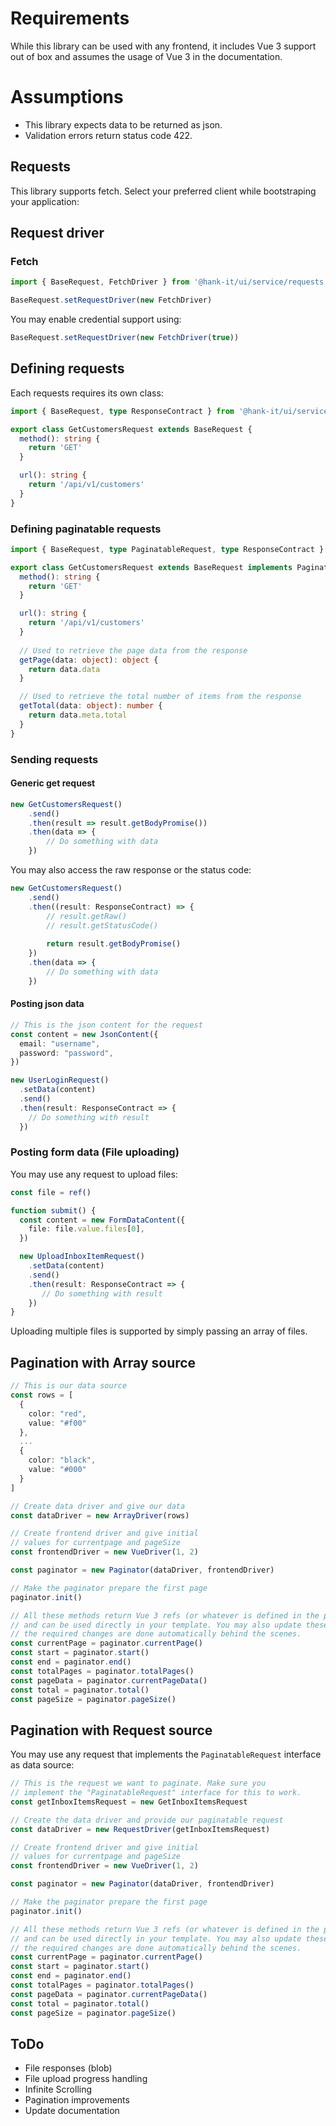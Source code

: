 # Requirements
While this library can be used with any frontend, it includes Vue 3 support out of box and assumes the usage of Vue 3 in the documentation.

# Assumptions
 - This library expects data to be returned as json.
 - Validation errors return status code 422.

## Requests
This library supports fetch. Select your preferred client while bootstraping your application:

## Request driver

### Fetch
``` typescript
import { BaseRequest, FetchDriver } from '@hank-it/ui/service/requests'

BaseRequest.setRequestDriver(new FetchDriver)
```

You may enable credential support using:
``` typescript
BaseRequest.setRequestDriver(new FetchDriver(true))
```

## Defining requests
Each requests requires its own class:

``` typescript
import { BaseRequest, type ResponseContract } from '@hank-it/ui/service/requests'

export class GetCustomersRequest extends BaseRequest {
  method(): string {
    return 'GET'
  }

  url(): string {
    return '/api/v1/customers'
  }
}
```

### Defining paginatable requests
``` typescript
import { BaseRequest, type PaginatableRequest, type ResponseContract } from '@hank-it/ui/service/requests'

export class GetCustomersRequest extends BaseRequest implements PaginatableRequest {
  method(): string {
    return 'GET'
  }

  url(): string {
    return '/api/v1/customers'
  }
  
  // Used to retrieve the page data from the response
  getPage(data: object): object {
    return data.data
  }

  // Used to retrieve the total number of items from the response
  getTotal(data: object): number {
    return data.meta.total
  }
}
```

### Sending requests

#### Generic get request
``` typescript
new GetCustomersRequest()
    .send()
    .then(result => result.getBodyPromise())
    .then(data => {
        // Do something with data
    })
```

You may also access the raw response or the status code:
``` typescript
new GetCustomersRequest()
    .send()
    .then((result: ResponseContract) => {
        // result.getRaw()
        // result.getStatusCode()
        
        return result.getBodyPromise()
    })
    .then(data => {
        // Do something with data
    })
```

#### Posting json data
``` typescript
// This is the json content for the request
const content = new JsonContent({
  email: "username",
  password: "password",
})

new UserLoginRequest()
  .setData(content)
  .send()
  .then(result: ResponseContract => {
    // Do something with result
  })
```

### Posting form data (File uploading)
You may use any request to upload files:
``` typescript
const file = ref()

function submit() {
  const content = new FormDataContent({
    file: file.value.files[0],
  })

  new UploadInboxItemRequest()
    .setData(content)
    .send()
    .then(result: ResponseContract => {
       // Do something with result
    })
}
```

Uploading multiple files is supported by simply passing an array of files.

## Pagination with Array source

``` typescript
// This is our data source
const rows = [
  {
    color: "red",
    value: "#f00"
  },
  ...
  {
    color: "black",
    value: "#000"
  }
]

// Create data driver and give our data
const dataDriver = new ArrayDriver(rows)

// Create frontend driver and give initial  
// values for currentpage and pageSize
const frontendDriver = new VueDriver(1, 2)

const paginator = new Paginator(dataDriver, frontendDriver)

// Make the paginator prepare the first page 
paginator.init()

// All these methods return Vue 3 refs (or whatever is defined in the provided frontendDriver)
// and can be used directly in your template. You may also update these refs and 
// the required changes are done automatically behind the scenes.
const currentPage = paginator.currentPage()
const start = paginator.start()
const end = paginator.end()
const totalPages = paginator.totalPages()
const pageData = paginator.currentPageData()
const total = paginator.total()
const pageSize = paginator.pageSize()
```

## Pagination with Request source
You may use any request that implements the ``PaginatableRequest`` interface as data source:

``` typescript
// This is the request we want to paginate. Make sure you 
// implement the "PaginatableRequest" interface for this to work.
const getInboxItemsRequest = new GetInboxItemsRequest

// Create the data driver and provide our paginatable request
const dataDriver = new RequestDriver(getInboxItemsRequest)

// Create frontend driver and give initial  
// values for currentpage and pageSize
const frontendDriver = new VueDriver(1, 2)

const paginator = new Paginator(dataDriver, frontendDriver)

// Make the paginator prepare the first page 
paginator.init()

// All these methods return Vue 3 refs (or whatever is defined in the provided frontendDriver)
// and can be used directly in your template. You may also update these refs and 
// the required changes are done automatically behind the scenes.
const currentPage = paginator.currentPage()
const start = paginator.start()
const end = paginator.end()
const totalPages = paginator.totalPages()
const pageData = paginator.currentPageData()
const total = paginator.total()
const pageSize = paginator.pageSize()
```

## ToDo
- File responses (blob)
- File upload progress handling
- Infinite Scrolling
- Pagination improvements
- Update documentation